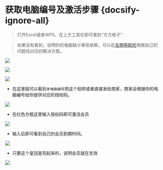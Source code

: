 # 获取电脑编号及激活步骤 {docsify-ignore-all}

> 打开Excel或者WPS，在上方工具栏即可看到“方方格子”.

> 如果没有看到，说明你的电脑缺少某些依赖，可以在[左侧导航栏](help/qa)根据自己的问题找对应的解决方案。

![](https://blog.tengzhou.ren/2024/ffcell/ffcel1.png)

![](https://blog.tengzhou.ren/2024/ffcell/ffcel2.png)

![](https://blog.tengzhou.ren/2024/ffcell/ffce3.png)

- 在这里就可以看到`本电脑编号`把这个拍照或者直接发给商家，商家会根据你的电脑编号给你提供对应的授权码。

![](https://blog.tengzhou.ren/2024/ffcell/ffce4.png)

- 在红色方框这里输入授权码即可激活会员

![](https://blog.tengzhou.ren/2024/ffcell/ffce5.png)

- 输入后即可看到自己的会员到期时间。 

![](https://blog.tengzhou.ren/2024/ffcell/ffce6.png)

- 只要这个皇冠是亮起来的，说明会员就在生效

![](https://blog.tengzhou.ren/2024/ffcell/install/QQ20241230-155933.png)
